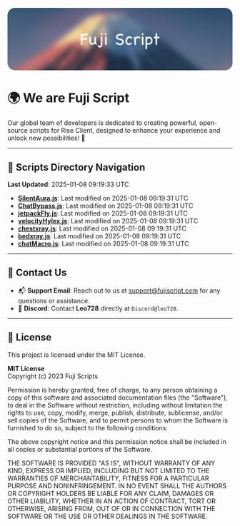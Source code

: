 ![Banner](.github/b.webp)

# 🌍 **We are Fuji Script**

Our global team of developers is dedicated to creating powerful, open-source scripts for Rise Client, designed to enhance your experience and unlock new possibilities! 🌟

---
<!-- SCRIPTS_NAVIGATION_START -->
## 📂 **Scripts Directory Navigation**

**Last Updated**: 2025-01-08 09:19:33 UTC

- **[SilentAura.js](scripts/SilentAura.js)**: Last modified on 2025-01-08 09:19:31 UTC
- **[ChatBypass.js](scripts/ChatBypass.js)**: Last modified on 2025-01-08 09:19:31 UTC
- **[jetpackFly.js](scripts/jetpackFly.js)**: Last modified on 2025-01-08 09:19:31 UTC
- **[velocityHylex.js](scripts/velocityHylex.js)**: Last modified on 2025-01-08 09:19:31 UTC
- **[chestxray.js](scripts/chestxray.js)**: Last modified on 2025-01-08 09:19:31 UTC
- **[bedxray.js](scripts/bedxray.js)**: Last modified on 2025-01-08 09:19:31 UTC
- **[chatMacro.js](scripts/chatMacro.js)**: Last modified on 2025-01-08 09:19:31 UTC

<!-- SCRIPTS_NAVIGATION_END -->

---

## 💬 **Contact Us**  
- 📬 **Support Email**: Reach out to us at [support@fujiscript.com](mailto:support@fujiscript.com) for any questions or assistance.  
- 💬 **Discord**: Contact **Leo728** directly at `Discord@leo728`.

---

## 📜 **License**

This project is licensed under the MIT License.  

**MIT License**  
Copyright (c) 2023 Fuji Scripts  

Permission is hereby granted, free of charge, to any person obtaining a copy of this software and associated documentation files (the "Software"), to deal in the Software without restriction, including without limitation the rights to use, copy, modify, merge, publish, distribute, sublicense, and/or sell copies of the Software, and to permit persons to whom the Software is furnished to do so, subject to the following conditions:  

The above copyright notice and this permission notice shall be included in all copies or substantial portions of the Software.  

THE SOFTWARE IS PROVIDED "AS IS", WITHOUT WARRANTY OF ANY KIND, EXPRESS OR IMPLIED, INCLUDING BUT NOT LIMITED TO THE WARRANTIES OF MERCHANTABILITY, FITNESS FOR A PARTICULAR PURPOSE AND NONINFRINGEMENT. IN NO EVENT SHALL THE AUTHORS OR COPYRIGHT HOLDERS BE LIABLE FOR ANY CLAIM, DAMAGES OR OTHER LIABILITY, WHETHER IN AN ACTION OF CONTRACT, TORT OR OTHERWISE, ARISING FROM, OUT OF OR IN CONNECTION WITH THE SOFTWARE OR THE USE OR OTHER DEALINGS IN THE SOFTWARE.  
